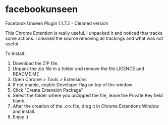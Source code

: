 facebookunseen
==============

Facebook Unseen Plugin 1.1.7.2 - Cleaned version

This Chrome Extention is really useful. I unpacked it and noticed that tracks some actions.
I cleaned the source removing all trackings and what was not useful.

To Install :

1) Download the ZIP file. 
2) Unpack the zip file in a folder and remove the file LICENCE and README.ME
3) Open Chrome > Tools > Extensions
4) If not enable, enable Developer flag on top of the window
5) Click "Create Extension Package"
6) Select the folder where you unzipped the file, leave the Private Key field blank.
7) After the creation of the .crx file, drag it in Chrome Extentions Window and install.
8) Enjoy :)
